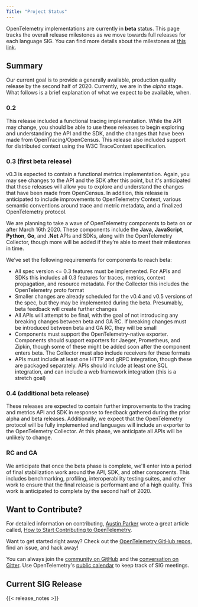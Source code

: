 ```yaml
---
Title: "Project Status"
---
```


OpenTelemetry implementations are currently in **beta** status. This page tracks the overall release milestones as we move towards full releases for each language SIG. You can find more details about the milestones at [this link](https://github.com/open-telemetry/opentelemetry-specification/milestones).

## Summary
Our current goal is to provide a generally available, production quality release by the second half of 2020. Currently, we are in the _alpha_ stage. What follows is a brief explanation of what we expect to be available, when.

### 0.2
This release included a functional tracing implementation. While the API may change, you should be able to use these releases to begin exploring and understanding the API and the SDK, and the changes that have been made from OpenTracing/OpenCensus. This release also included support for distributed context using the W3C TraceContext specification.

### 0.3 (first beta release)
v0.3 is expected to contain a functional metrics implementation. Again, you may see changes to the API and the SDK after this point, but it's anticipated that these releases will allow you to explore and understand the changes that have been made from OpenCensus. In addition, this release is anticipated to include improvements to OpenTelemetry Context, various semantic conventions around trace and metric metadata, and a finalized OpenTelemetry protocol.

We are planning to take a wave of OpenTelemetry components to beta on or after March 16th 2020. These components include the **Java**, **JavaScript**, **Python**, **Go**, and **.Net** APIs and SDKs, along with the OpenTelemetry Collector, though more will be added if they’re able to meet their milestones in time.

We’ve set the following requirements for components to reach beta:

* All spec version <= 0.3 features must be implemented. For APIs and SDKs this includes all 0.3 features for traces, metrics, context propagation, and resource metadata. For the Collector this includes the OpenTelemetry proto format
* Smaller changes are already scheduled for the v0.4 and v0.5 versions of the spec, but they may be implemented during the beta. Presumably, beta feedback will create further changes
* All APIs will attempt to be final, with the goal of not introducing any breaking changes between beta and GA RC. If breaking changes must be introduced between beta and GA RC, they will be small
* Components must support the OpenTelemetry-native exporter. Components should support exporters for Jaeger, Prometheus, and Zipkin, though some of these might be added soon after the component enters beta. The Collector must also include receivers for these formats
* APIs must include at least one HTTP and gRPC integration, though these are packaged separately. APIs should include at least one SQL integration, and can include a web framework integration (this is a stretch goal)

### 0.4 (additional beta release)
These releases are expected to contain further improvements to the tracing and metrics API and SDK in response to feedback gathered during the prior alpha and beta releases. Additionally, we expect that the OpenTelemetry protocol will be fully implemented and languages will include an exporter to the OpenTelemetry Collector. At this phase, we anticipate all APIs will be unlikely to change.

### RC and GA
We anticipate that once the beta phase is complete, we'll enter into a period of final stabilization work around the API, SDK, and other components. This includes benchmarking, profiling, interoperability testing suites, and other work to ensure that the final release is performant and of a high quality. This work is anticipated to complete by the second half of 2020.

## Want to Contribute?

For detailed information on contributing, [Austin Parker](https://twitter.com/austinlparker) wrote a great article called, [How to Start Contributing to OpenTelemetry](https://medium.com/opentelemetry/how-to-start-contributing-to-opentelemetry-b23991ad91f4).

Want to get started right away? Check out the [OpenTelemetry GitHub repos](https://github.com/open-telemetry), find an issue, and hack away!

You can always join the [community on GitHub](https://github.com/open-telemetry/community) and the [conversation on Gitter](https://gitter.im/open-telemetry/community). Use OpenTelemetry's [public calendar](https://calendar.google.com/calendar?cid=Z29vZ2xlLmNvbV9iNzllM2U5MGo3YmJzYTJuMnA1YW41bGY2MEBncm91cC5jYWxlbmRhci5nb29nbGUuY29t
) to keep track of SIG meetings.

## Current SIG Release
{{< release_notes >}}
